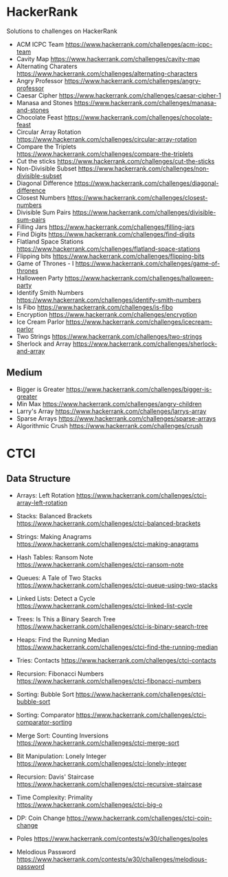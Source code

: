 # HackerRank
Solutions to challenges on HackerRank

- ACM ICPC Team
https://www.hackerrank.com/challenges/acm-icpc-team
- Cavity Map
https://www.hackerrank.com/challenges/cavity-map
- Alternating Charaters
https://www.hackerrank.com/challenges/alternating-characters
- Angry Professor
https://www.hackerrank.com/challenges/angry-professor
- Caesar Cipher
https://www.hackerrank.com/challenges/caesar-cipher-1
- Manasa and Stones
https://www.hackerrank.com/challenges/manasa-and-stones
- Chocolate Feast
https://www.hackerrank.com/challenges/chocolate-feast
- Circular Array Rotation
https://www.hackerrank.com/challenges/circular-array-rotation
- Compare the Triplets
https://www.hackerrank.com/challenges/compare-the-triplets
- Cut the sticks
https://www.hackerrank.com/challenges/cut-the-sticks
- Non-Divisible Subset
https://www.hackerrank.com/challenges/non-divisible-subset
- Diagonal Difference
https://www.hackerrank.com/challenges/diagonal-difference
- Closest Numbers
https://www.hackerrank.com/challenges/closest-numbers
- Divisible Sum Pairs
https://www.hackerrank.com/challenges/divisible-sum-pairs
- Filling Jars
https://www.hackerrank.com/challenges/filling-jars
- Find Digits
https://www.hackerrank.com/challenges/find-digits
- Flatland Space Stations
https://www.hackerrank.com/challenges/flatland-space-stations
- Flipping bits
https://www.hackerrank.com/challenges/flipping-bits
- Game of Thrones - I
https://www.hackerrank.com/challenges/game-of-thrones
- Halloween Party
https://www.hackerrank.com/challenges/halloween-party
- Identify Smith Numbers
https://www.hackerrank.com/challenges/identify-smith-numbers
- Is Fibo
https://www.hackerrank.com/challenges/is-fibo
- Encryption
https://www.hackerrank.com/challenges/encryption
- Ice Cream Parlor
https://www.hackerrank.com/challenges/icecream-parlor
- Two Strings
https://www.hackerrank.com/challenges/two-strings
- Sherlock and Array
https://www.hackerrank.com/challenges/sherlock-and-array


## Medium
- Bigger is Greater
https://www.hackerrank.com/challenges/bigger-is-greater
- Min Max
https://www.hackerrank.com/challenges/angry-children
- Larry's Array
https://www.hackerrank.com/challenges/larrys-array
- Sparse Arrays
https://www.hackerrank.com/challenges/sparse-arrays
- Algorithmic Crush
https://www.hackerrank.com/challenges/crush

# CTCI
## Data Structure
- Arrays: Left Rotation
https://www.hackerrank.com/challenges/ctci-array-left-rotation
- Stacks: Balanced Brackets
https://www.hackerrank.com/challenges/ctci-balanced-brackets
- Strings: Making Anagrams 
https://www.hackerrank.com/challenges/ctci-making-anagrams
- Hash Tables: Ransom Note
https://www.hackerrank.com/challenges/ctci-ransom-note
- Queues: A Tale of Two Stacks
https://www.hackerrank.com/challenges/ctci-queue-using-two-stacks
- Linked Lists: Detect a Cycle
https://www.hackerrank.com/challenges/ctci-linked-list-cycle
- Trees: Is This a Binary Search Tree
https://www.hackerrank.com/challenges/ctci-is-binary-search-tree
- Heaps: Find the Running Median
https://www.hackerrank.com/challenges/ctci-find-the-running-median
- Tries: Contacts
https://www.hackerrank.com/challenges/ctci-contacts
- Recursion: Fibonacci Numbers
https://www.hackerrank.com/challenges/ctci-fibonacci-numbers
- Sorting: Bubble Sort
https://www.hackerrank.com/challenges/ctci-bubble-sort
- Sorting: Comparator
https://www.hackerrank.com/challenges/ctci-comparator-sorting
- Merge Sort: Counting Inversions
https://www.hackerrank.com/challenges/ctci-merge-sort
- Bit Manipulation: Lonely Integer
https://www.hackerrank.com/challenges/ctci-lonely-integer
- Recursion: Davis' Staircase
https://www.hackerrank.com/challenges/ctci-recursive-staircase
- Time Complexity: Primality
https://www.hackerrank.com/challenges/ctci-big-o
- DP: Coin Change
https://www.hackerrank.com/challenges/ctci-coin-change


- Poles
https://www.hackerrank.com/contests/w30/challenges/poles
- Melodious Password
https://www.hackerrank.com/contests/w30/challenges/melodious-password